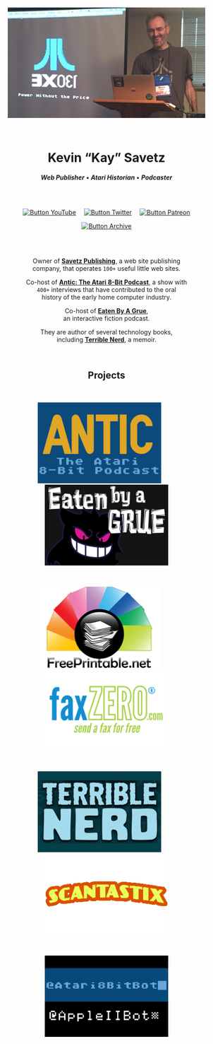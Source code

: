 
<div align = center>

<br>

![Live]

<br>

# Kevin “Kay” Savetz

***Web Publisher*** **•** ***Atari Historian*** **•** ***Podcaster***

<br>
<br>

[![Button YouTube]][YouTube]   
[![Button Twitter]][Twitter]   
[![Button Patreon]][Patreon]

[![Button Archive]][Archive]

<br>
<br>

Owner of **[Savetz Publishing]**, a web site publishing <br>
company, that operates `100+` useful little web sites.

Co-host of **[Antic: The Atari 8-Bit Podcast][ANTIC]**, a show with <br> 
`400+` interviews that have contributed to the oral <br>
history of the early home computer industry.

Co-host of **[Eaten By A Grue][Grue]**, <br>
an interactive fiction podcast.

They are author of several technology books, <br>
including **[Terrible Nerd][Nerd]**, a memoir.

<br>

## Projects

<br>

[<img
    src = 'Resources/ANTIC.png'
    width = 280
/>][ANTIC]       
[<img
    src = 'Resources/Grue.png'
    width = 280
/>][Grue]

<br>

[<img
    src = 'Resources/Free%20Printable.png'
    width = 280
/>][Printable]       
[<img
    src = 'Resources/Fax%20Zero.png'
    width = 280
/>][Fax]

<br>

[<img
    src = 'Resources/Terrible%20Nerd.png'
    width = 280
/>][Nerd]       
[<img
    src = 'Resources/Scantastix.png'
    width = 280
/>][Scan]

<br>

[<img
    src = 'Resources/Bot.png'
    width = 280
/>][Bot]

</div>

<br>



<!----------------------------------------------------------------------------->

[Savetz Publishing]: https://www.savetzpublishing.com/
[Printable]: https://www.freeprintable.net/
[ANTIC]: http://www.ataripodcast.com/
[Scan]: https://twitter.com/textfiles/status/1281674935451222016?s=20
[Grue]: http://monsterfeet.com/grue/
[Nerd]: http://amzn.to/2jH1wK5
[Bot]: https://atari8bitbot.com/
[Fax]: https://faxzero.com/

[YouTube]: https://www.youtube.com/c/KaySavetz
[Archive]: https://archive.org/details/@savetz
[Patreon]: https://www.patreon.com/savetz
[Twitter]: https://twitter.com/kaysavetz

[Live]: Resources/Live.jpg


<!---------------------------------[ Buttons ]--------------------------------->

[Button Archive]: https://img.shields.io/badge/Internet_Archive-666666?style=for-the-badge&logoColor=white&logo=InternetArchive
[Button YouTube]: https://img.shields.io/badge/YouTube-DD282E?style=for-the-badge&logoColor=white&logo=YouTube
[Button Patreon]: https://img.shields.io/badge/Patreon-FF424D?style=for-the-badge&logoColor=white&logo=Patreon
[Button Twitter]: https://img.shields.io/badge/Twitter-1DA1F2?style=for-the-badge&logoColor=white&logo=Twitter
